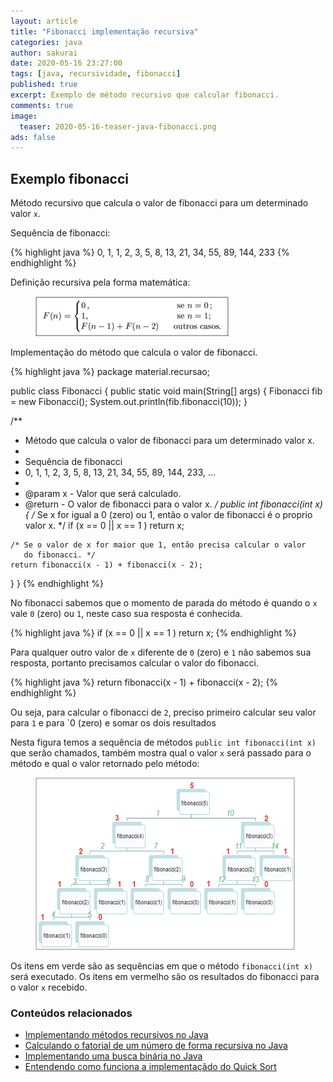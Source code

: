 ```yaml
---
layout: article
title: "Fibonacci implementação recursiva"
categories: java
author: sakurai
date: 2020-05-16 23:27:00
tags: [java, recursividade, fibonacci]
published: true
excerpt: Exemplo de método recursivo que calcular fibonacci.
comments: true
image:
  teaser: 2020-05-16-teaser-java-fibonacci.png
ads: false
---
```


## Exemplo fibonacci

Método recursivo que calcula o valor de fibonacci para um determinado valor `x`.

Sequência de fibonacci:

{% highlight java %}
0, 1, 1, 2, 3, 5, 8, 13, 21, 34, 55, 89, 144, 233
{% endhighlight %}

Definição recursiva pela forma matemática:

<figure>
    <a href="/images/2020-05-16-java-fibonacci-01.png"><img src="/images/2020-05-16-java-fibonacci-01.png" alt="Definição matemática de fibonacci."></a>
</figure>

Implementação do método que calcula o valor de fibonacci.

{% highlight java %}
package material.recursao;

public class Fibonacci {
  public static void main(String[] args) {
    Fibonacci fib = new Fibonacci();
    System.out.println(fib.fibonacci(10));
  }
    
  /**
   * Método que calcula o valor de fibonacci para um determinado valor x.
   * 
   * Sequência de fibonacci
   *  0, 1, 1, 2, 3, 5, 8, 13, 21, 34, 55, 89, 144, 233, ...
   * 
   * @param x - Valor que será calculado.
   * @return - O valor de fibonacci para o valor x.
   */
  public int fibonacci(int x) {
    /* Se x for igual a 0 (zero) ou 1, então o valor de fibonacci é
       o proprio valor x. */
    if (x == 0 || x == 1 )
      return x;

    /* Se o valor de x for maior que 1, então precisa calcular o valor
       do fibonacci. */
    return fibonacci(x - 1) + fibonacci(x - 2);
  }
}
{% endhighlight %}

No fibonacci sabemos que o momento de parada do método é quando o `x` vale `0` (zero) ou `1`, neste caso sua resposta é conhecida.

{% highlight java %}
if (x == 0 || x == 1 )
  return x;
{% endhighlight %}

Para qualquer outro valor de `x` diferente de `0` (zero) e `1` não sabemos sua resposta, portanto precisamos calcular o valor do fibonacci.

{% highlight java %}
return fibonacci(x - 1) + fibonacci(x - 2);
{% endhighlight %}

Ou seja, para calcular o fibonacci de `2`, preciso primeiro calcular seu valor para `1` e para `0 (zero) e somar os dois resultados

Nesta figura temos a sequência de métodos `public int fibonacci(int x)` que serão chamados, também mostra qual o valor `x` será passado para o método e qual o valor retornado pelo método:

<figure>
    <a href="/images/2020-05-16-java-fibonacci-02.png"><img src="/images/2020-05-16-java-fibonacci-02.png" alt="Chamada recursiva do calculo do fibonacci."></a>
</figure>

Os itens em verde são as sequências em que o método `fibonacci(int x)` será executado. Os itens em vermelho são os resultados do fibonacci para o valor `x` recebido.


### Conteúdos relacionados

- [Implementando métodos recursivos no Java](http://www.universidadejava.com.br/java/java-recursividade/)
- [Calculando o fatorial de um número de forma recursiva no Java](http://www.universidadejava.com.br/java/java-fatorial/)
- [Implementando uma busca binária no Java](http://www.universidadejava.com.br/pesquisa_ordenacao/pesquisa-binaria/)
- [Entendendo como funciona a implementaçãdo do Quick Sort](http://www.universidadejava.com.br/pesquisa_ordenacao/quick-sort/)